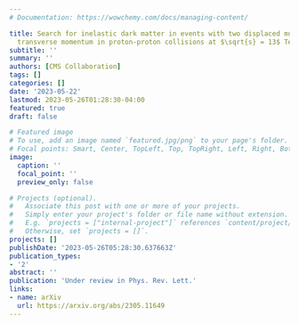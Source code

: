```yaml
---
# Documentation: https://wowchemy.com/docs/managing-content/

title: Search for inelastic dark matter in events with two displaced muons and missing
  transverse momentum in proton-proton collisions at $\sqrt{s} = 13$ TeV
subtitle: ''
summary: ''
authors: [CMS Collaboration]
tags: []
categories: []
date: '2023-05-22'
lastmod: 2023-05-26T01:28:30-04:00
featured: true
draft: false

# Featured image
# To use, add an image named `featured.jpg/png` to your page's folder.
# Focal points: Smart, Center, TopLeft, Top, TopRight, Left, Right, BottomLeft, Bottom, BottomRight.
image:
  caption: ''
  focal_point: ''
  preview_only: false

# Projects (optional).
#   Associate this post with one or more of your projects.
#   Simply enter your project's folder or file name without extension.
#   E.g. `projects = ["internal-project"]` references `content/project/deep-learning/index.md`.
#   Otherwise, set `projects = []`.
projects: []
publishDate: '2023-05-26T05:28:30.637663Z'
publication_types:
- '2'
abstract: ''
publication: 'Under review in Phys. Rev. Lett.'
links:
- name: arXiv
  url: https://arxiv.org/abs/2305.11649
---
```

